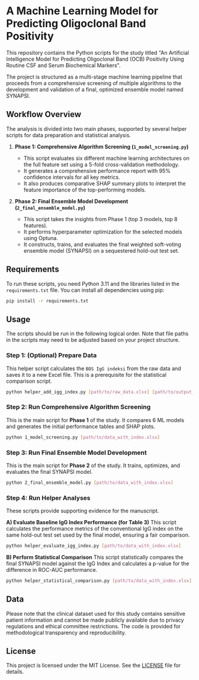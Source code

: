 # A Machine Learning Model for Predicting Oligoclonal Band Positivity

This repository contains the Python scripts for the study titled "An Artificial Intelligence Model for Predicting Oligoclonal Band (OCB) Positivity Using Routine CSF and Serum Biochemical Markers".

The project is structured as a multi-stage machine learning pipeline that proceeds from a comprehensive screening of multiple algorithms to the development and validation of a final, optimized ensemble model named SYNAPSI.

## Workflow Overview

The analysis is divided into two main phases, supported by several helper scripts for data preparation and statistical analysis.

1.  **Phase 1: Comprehensive Algorithm Screening (`1_model_screening.py`)**
    * This script evaluates six different machine learning architectures on the full feature set using a 5-fold cross-validation methodology.
    * It generates a comprehensive performance report with 95% confidence intervals for all key metrics.
    * It also produces comparative SHAP summary plots to interpret the feature importance of the top-performing models.

2.  **Phase 2: Final Ensemble Model Development (`2_final_ensemble_model.py`)**
    * This script takes the insights from Phase 1 (top 3 models, top 8 features).
    * It performs hyperparameter optimization for the selected models using Optuna.
    * It constructs, trains, and evaluates the final weighted soft-voting ensemble model (SYNAPSI) on a sequestered hold-out test set.

## Requirements

To run these scripts, you need Python 3.11 and the libraries listed in the `requirements.txt` file. You can install all dependencies using pip:
```bash
pip install -r requirements.txt
```

## Usage

The scripts should be run in the following logical order. Note that file paths in the scripts may need to be adjusted based on your project structure.

### Step 1: (Optional) Prepare Data
This helper script calculates the `BOS IgG indeksi` from the raw data and saves it to a new Excel file. This is a prerequisite for the statistical comparison script.

```bash
python helper_add_igg_index.py [path/to/raw_data.xlsx] [path/to/output_data_with_index.xlsx]
```

### Step 2: Run Comprehensive Algorithm Screening
This is the main script for **Phase 1** of the study. It compares 6 ML models and generates the initial performance tables and SHAP plots.

```bash
python 1_model_screening.py [path/to/data_with_index.xlsx]
```

### Step 3: Run Final Ensemble Model Development
This is the main script for **Phase 2** of the study. It trains, optimizes, and evaluates the final SYNAPSI model.

```bash
python 2_final_ensemble_model.py [path/to/data_with_index.xlsx]
```

### Step 4: Run Helper Analyses
These scripts provide supporting evidence for the manuscript.

**A) Evaluate Baseline IgG Index Performance (for Table 3)**
This script calculates the performance metrics of the conventional IgG index on the same hold-out test set used by the final model, ensuring a fair comparison.

```bash
python helper_evaluate_igg_index.py [path/to/data_with_index.xlsx]
```

**B) Perform Statistical Comparison**
This script statistically compares the final SYNAPSI model against the IgG Index and calculates a p-value for the difference in ROC-AUC performance.

```bash
python helper_statistical_comparison.py [path/to/data_with_index.xlsx] [path/to/saved_model.pkl]
```

## Data

Please note that the clinical dataset used for this study contains sensitive patient information and cannot be made publicly available due to privacy regulations and ethical committee restrictions. The code is provided for methodological transparency and reproducibility.

## License

This project is licensed under the MIT License. See the [LICENSE](LICENSE) file for details.

